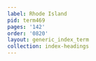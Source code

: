 ```yaml
---
label: Rhode Island
pid: term469
pages: '142'
order: '0820'
layout: generic_index_term
collection: index-headings
---
```

